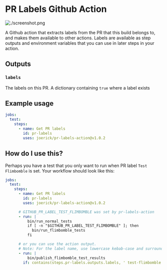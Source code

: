 # PR Labels Github Action

![./screenshot.png]()

A Github action that extracts labels from the PR that this build belongs to, and makes them available to other actions. Labels are available as step outputs and environment variables that you can use in later steps in your action.

## Outputs

### `labels`

The labels on this PR. A dictionary containing `true` where a label exists

## Example usage

```yaml
jobs:
  test:
    steps:
      - name: Get PR labels
        id: pr-labels
        uses: joerick/pr-labels-action@v1.0.2
```

## How do I use this?

Perhaps you have a test that you only want to run when PR label `Test Flimbomble` is set. Your workflow should look like this:

```yaml
jobs:
  test:
    steps:
      - name: Get PR labels
        id: pr-labels
        uses: joerick/pr-labels-action@v1.0.2

      # GITHUB_PR_LABEL_TEST_FLIMBOMBLE was set by pr-labels-action
      - run: |
          bin/run_normal_tests
          if [ -n "$GITHUB_PR_LABEL_TEST_FLIMBOMBLE" ]; then
            bin/run_flimbomble_tests
          fi

      # or you can use the action output.
      # Note: For the label name, use lowercase kebab-case and surround with spaces
      - run: |
          bin/publish_flimbomble_test_results
        if: contains(steps.pr-labels.outputs.labels, ' test-flimbomble ')
```
